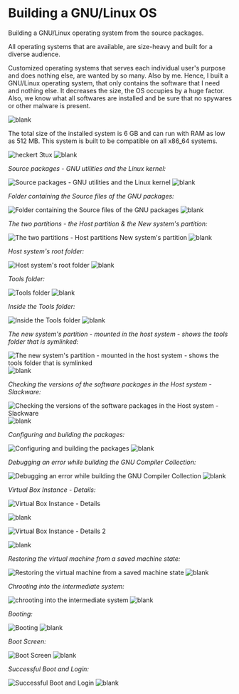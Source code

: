# Building a GNU/Linux OS

Building a GNU/Linux operating system from the source packages. 


All operating systems that are available, are size-heavy and built for a diverse audience.

Customized operating systems that serves each individual user's purpose and does nothing else, are wanted by so many. Also by me. Hence, I built a GNU/Linux operating system, that only contains the software that I need and nothing else.
It decreases the size, the OS occupies by a huge factor. Also, we know what all softwares are installed and be sure that no spywares or other malware is present.


![blank](https://user-images.githubusercontent.com/50910834/58419906-727af580-80a9-11e9-8057-6cd439435fbb.png)


The total size of the installed system is 6 GB and can run with RAM as low as 512 MB. This system is built to be compatible on all x86_64 systems.



![heckert 3tux](https://user-images.githubusercontent.com/50910834/58426716-f5587c00-80ba-11e9-8f85-d5fcaab12a6b.png)
![blank](https://user-images.githubusercontent.com/50910834/58419906-727af580-80a9-11e9-8057-6cd439435fbb.png)


_Source packages - GNU utilities and the Linux kernel:_

![Source packages - GNU utilities and the Linux kernel](https://user-images.githubusercontent.com/50910834/58424872-110d5380-80b6-11e9-9a76-c9522e7f2846.png)
 ![blank](https://user-images.githubusercontent.com/50910834/58419906-727af580-80a9-11e9-8057-6cd439435fbb.png)
 
_Folder containing the Source files of the GNU packages:_

![Folder containing the Source files of the GNU packages ](https://user-images.githubusercontent.com/50910834/58423093-e1f4e300-80b1-11e9-833d-78bf99d192b9.png)
![blank](https://user-images.githubusercontent.com/50910834/58419906-727af580-80a9-11e9-8057-6cd439435fbb.png)

_The two partitions - the Host partition & the New system's partition:_

 ![The two partitions - Host partitions   New system's partition](https://user-images.githubusercontent.com/50910834/58423112-e9b48780-80b1-11e9-837e-33538dac0ad3.png)
 ![blank](https://user-images.githubusercontent.com/50910834/58419906-727af580-80a9-11e9-8057-6cd439435fbb.png)
 
_Host system's root folder:_

![Host system's root folder](https://user-images.githubusercontent.com/50910834/58423095-e3261000-80b1-11e9-99cd-b589e98b40a9.png) 
![blank](https://user-images.githubusercontent.com/50910834/58419906-727af580-80a9-11e9-8057-6cd439435fbb.png)

_Tools folder:_

![Tools folder](https://user-images.githubusercontent.com/50910834/58423113-eae5b480-80b1-11e9-924f-0f2abb2d7c38.png)
 ![blank](https://user-images.githubusercontent.com/50910834/58419906-727af580-80a9-11e9-8057-6cd439435fbb.png)
 
_Inside the Tools folder:_

![Inside the Tools folder](https://user-images.githubusercontent.com/50910834/58423098-e4573d00-80b1-11e9-9a36-e80ccb36ec9f.png)
![blank](https://user-images.githubusercontent.com/50910834/58419906-727af580-80a9-11e9-8057-6cd439435fbb.png)

_The new system's partition - mounted in the host system - shows the tools folder that is symlinked:_

![The new system's partition - mounted in the host system - shows the tools folder that is symlinked](https://user-images.githubusercontent.com/50910834/58423108-e91bf100-80b1-11e9-95c5-8c4e40ffe63e.png)
![blank](https://user-images.githubusercontent.com/50910834/58419906-727af580-80a9-11e9-8057-6cd439435fbb.png)
 
_Checking the versions of the software packages in the  Host system - Slackware:_

![Checking the versions of the software packages in the  Host system - Slackware](https://user-images.githubusercontent.com/50910834/58423069-d99ca800-80b1-11e9-9052-2b3a7f067b65.png)
 ![blank](https://user-images.githubusercontent.com/50910834/58419906-727af580-80a9-11e9-8057-6cd439435fbb.png)
 
_Configuring and building the packages:_

![Configuring and building the packages](https://user-images.githubusercontent.com/50910834/58423079-ddc8c580-80b1-11e9-9c1b-276ce2a6583b.png)
![blank](https://user-images.githubusercontent.com/50910834/58419906-727af580-80a9-11e9-8057-6cd439435fbb.png)

_Debugging  an error while building the GNU Compiler Collection:_

![Debugging  an error while building the GNU Compiler Collection](https://user-images.githubusercontent.com/50910834/58423088-e02b1f80-80b1-11e9-842b-e5941355f8ea.png)
![blank](https://user-images.githubusercontent.com/50910834/58419906-727af580-80a9-11e9-8057-6cd439435fbb.png)

_Virtual Box  Instance - Details:_

![Virtual Box  Instance - Details](https://user-images.githubusercontent.com/50910834/58423114-ec16e180-80b1-11e9-8b43-94d3c55e61b5.png)

![blank](https://user-images.githubusercontent.com/50910834/58419906-727af580-80a9-11e9-8057-6cd439435fbb.png)

![Virtual Box  Instance - Details 2](https://user-images.githubusercontent.com/50910834/58423118-ecaf7800-80b1-11e9-9049-d29195201793.png)

![blank](https://user-images.githubusercontent.com/50910834/58419906-727af580-80a9-11e9-8057-6cd439435fbb.png)

_Restoring the virtual machine from a saved machine state:_

![Restoring the virtual machine from a saved machine state](https://user-images.githubusercontent.com/50910834/58423100-e5886a00-80b1-11e9-9b79-d13ef9735ff0.png)
![blank](https://user-images.githubusercontent.com/50910834/58419906-727af580-80a9-11e9-8057-6cd439435fbb.png)

_Chrooting into the intermediate system:_

![chrooting into the intermediate system](https://user-images.githubusercontent.com/50910834/58423072-dacdd500-80b1-11e9-9a50-3d61a38d84e2.png)
![blank](https://user-images.githubusercontent.com/50910834/58419906-727af580-80a9-11e9-8057-6cd439435fbb.png)


_Booting:_

![Booting](https://user-images.githubusercontent.com/50910834/58423063-d7d2e480-80b1-11e9-89ea-d16fcfab4754.png)
 ![blank](https://user-images.githubusercontent.com/50910834/58419906-727af580-80a9-11e9-8057-6cd439435fbb.png)

_Boot Screen:_

![Boot Screen](https://user-images.githubusercontent.com/50910834/58423065-d86b7b00-80b1-11e9-9432-83c1f219b908.png)
 ![blank](https://user-images.githubusercontent.com/50910834/58419906-727af580-80a9-11e9-8057-6cd439435fbb.png)

_Successful Boot and Login:_

![Successful Boot and Login](https://user-images.githubusercontent.com/50910834/58423107-e7eac400-80b1-11e9-9039-724e751c9f9e.png)
 ![blank](https://user-images.githubusercontent.com/50910834/58419906-727af580-80a9-11e9-8057-6cd439435fbb.png)

